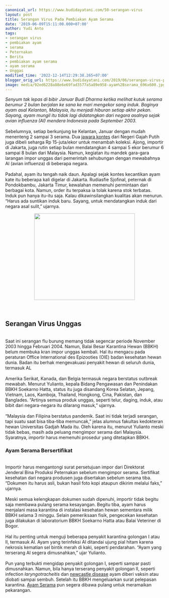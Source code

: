 ```yaml
---
canonical_url: https://www.budidayatani.com/50-serangan-virus
layout: post
title: Serangan Virus Pada Pembiakan Ayam Serama
date: '2019-06-09T15:11:00.000+07:00'
author: Yudi Anto
tags:
- serangan virus
- pembiakan ayam
- serama
- Peternakan
- Berita
- pembiakan ayam serama
- ayam serama
- Unggas
modified_time: '2022-12-14T12:29:38.265+07:00'
blogger_orig_url: https://www.budidayatani.com/2019/06/serangan-virus-pada-pembiakan-ayam.html
image: media/92ed6228a88e6e69fad3577a5a89e958-ayam%2Bserama_696x600.jpg
---
```

<i>Senyum tak lepas di bibir Januar Budi Dharma ketika melihat kutuk serama berumur 2 bulan berjalan ke sana ke mari mengekor sang induk. Baginya ayam asal Kelantan, Malaysia, itu menjadi hiburan setiap akhir pekan. Sayang, ayam mungil itu tidak lagi didatangkan dari negara asalnya sejak avian influenza (Al) mendera Indonesia pada September 2003. </i><br/><br/>Sebelumnya, setiap berkunjung ke Kelantan, Januar dengan mudah menenteng 2 sampai 3 serama. Dua <a style="width: auto !important;" href="https://www.budidayatani.com/para-jawara-kontes-arwana-shelookred.html" data-wpil-post-to-="data-wpil-post-to-">jawara kontes</a> dari Negeri Gajah Putih juga dibeli seharga Rp 15-juta/ekor untuk menambah koleksi. Ajong, importir di Jakarta, juga rutin setiap bulan mendatangkan 4 sampai 5 ekor berumur 6 sampai 8 bulan dari Malaysia. Namun, kegiatan itu mandek gara-gara larangan impor unggas dari pemerintah sehubungan dengan mewabahnya Al (avian influenza) di beberapa negara.<br/><br/>Padahal, ayam itu tengah naik daun. Apalagi sejak kontes kecantikan ayam kate itu beberapa kali digelar di Jakarta. Rudiasfie Sjofinal, peternak di Pondokbambu, Jakarta Timur, kewalahan memenuhi permintaan dari berbagai kota. Namun, order itu terpaksa ia tolak karena stok terbatas. Induk pun hanya itu-itu saja. Kalau dikawinsilangkan kualitas akan menurun. “Harus ada suntikan induk baru. Sayang, untuk mendatangkan induk dari negara asal sulit,” ujarnya.<br/><div style="clear: both; text-align: center;"><a style="margin-left: 1em; margin-right: 1em;" href="https://i2.wp.com/1.bp.blogspot.com/-TzIrgE7zDvc/XPw5xEYD7MI/AAAAAAAABuo/h8ITDeyyHn0tY0cYBBwBX-ey6U3U2JJAACLcBGAs/s1600/ayam%2Bserama_696x600.jpg?ssl=1"><img src="https://i0.wp.com/1.bp.blogspot.com/-TzIrgE7zDvc/XPw5xEYD7MI/AAAAAAAABuo/h8ITDeyyHn0tY0cYBBwBX-ey6U3U2JJAACLcBGAs/s320/ayam%2Bserama_696x600.jpg?resize=320%2C275&amp;ssl=1" width="320" height="275" border="0" data-original-height="600" data-original-width="696" data-recalc-dims="1" /></a></div><br/>&nbsp;<br/><h2>Serangan Virus Unggas</h2><br/>Saat ini serangan flu burung memang tidak segencar periode November 2003 hingga Februari 2004. Namun, Balai Besar Karantina Hewan (BBKH) belum membuka kran impor unggas kembali. Hal itu mengacu pada peraturan Office International des Epizooties (OIE) badan kesehatan hewan dunia. Badan itu berhak mengevakuasi penyakit hewan di seluruh dunia, termasuk AL<br/><br/>Amerika Serikat, Kanada, dan Belgia termasuk negara berstatus outbreak mewabah. Menurut Yulianto, kepala Bidang Pengawasan dan Penindakan BBKH Soekarno Hatta, status itu juga disandang Korea Selatan, Jepang, Vietnam, Laos, Kamboja, Thailand, Hongkong, Cina, Pakistan, dan Banglades. “Artinya semua produk unggas, seperti telur, daging, induk, atau bibit dari negara-negara itu dilarang masuk,” ujarnya.<br/><br/>“Malaysia dan Filipina berstatus pandemik. Saat ini tidak terjadi serangan, tapi suatu saat bisa tiba-tiba memuncak,” jelas alumnus fakultas kedokteran hewan Universitas Gadjah Mada itu. Oleh karena itu, menurut Yulianto meski tidak bebas, masih ada peluang mengimpor serama dari Malaysia. Syaratnya, importir harus memenuhi prosedur yang ditetapkan BBKH.<br/><h3>Ayam Serama Bersertifikat</h3><br/>Importir harus mengantongi surat persetujuan impor dari Direktorat Jenderal Bina Produksi Peternakan sebelum mengimpor serama. Sertifikat kesehatan dari negara produsen juga disertakan sebelum serama tiba. “Dokumen itu harus asli, bukan hasil foto kopi ataupun dikirim melalui faks,” ujarnya.<br/><br/>Meski semua kelengkapan dokumen sudah dipenuhi, importir tidak begitu saja membawa pulang serama kesayangan. Begitu tiba, ayam harus menjalani masa karantina di instalasi kesehatan hewan sementara milik BBKH selama 3 minggu. Selain pemeriksaan fisik, pengecekan kesehatan juga dilakukan di laboratorium BBKH Soekarno Hatta atau Balai Veteriner di Bogor.<br/><br/>Hal itu penting untuk menguji beberapa penyakit karantina golongan I atau II, termasuk Al. Ayam yang terinfeksi Al ditandai ujung pial hitam karena nekrosis kematian sel bintik merah di kaki, seperti pendarahan. “Ayam yang terserang Al segera dimusnahkan,” ujar Yulianto.<br/><br/>Pun yang terbukti mengidap penyakit golongan I, seperti sampar pasti dimusnahkan. Namun, bila hanya terserang penyakit golongan II, seperti infection <i>laryngotracheitis</i> dan <a href="https://www.msdvetmanual.com/poultry/newcastle-disease-and-other-paramyxovirus-infections/newcastle-disease-in-poultry" rel="nofollow">newcastle disease</a> ayam diberi vaksin atau diobati sampai sembuh. Setelah itu BBKH mengeluarkan surat pelepasan karantina. <a href="https://www.budidayatani.com/irama-hidup-karena-si-busung-dada.html">Ayam Serama</a> pun segera dibawa pulang untuk meramaikan pekarangan.